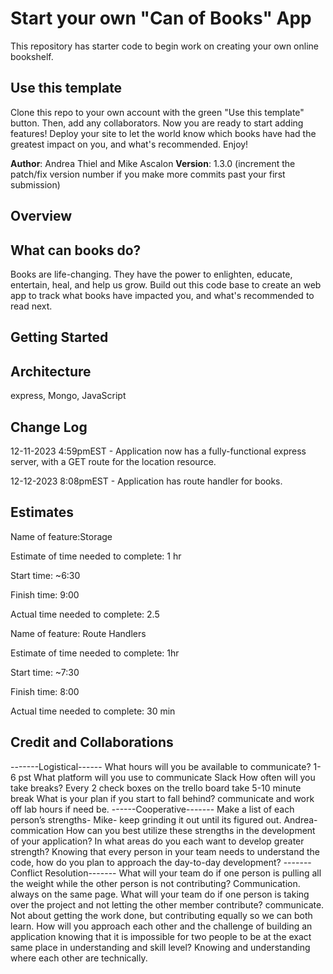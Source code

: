 # Start your own "Can of Books" App

This repository has starter code to begin work on creating your own online bookshelf.

## Use this template

Clone this repo to your own account with the green "Use this template" button. Then, add any collaborators. Now you are ready to start adding features! Deploy your site to let the world know which books have had the greatest impact on you, and what's recommended. Enjoy!

**Author**: Andrea Thiel and Mike Ascalon
**Version**: 1.3.0 (increment the patch/fix version number if you make more commits past your first submission)

## Overview

## What can books do?

Books are life-changing. They have the power to enlighten, educate, entertain, heal, and help us grow. Build out this code base to create an web app to track what books have impacted you, and what's recommended to read next.

## Getting Started
<!-- What are the steps that a user must take in order to build this app on their own machine and get it running? -->

## Architecture

express, Mongo, JavaScript

## Change Log

12-11-2023 4:59pmEST - Application now has a fully-functional express server, with a GET route for the location resource.

12-12-2023 8:08pmEST - Application has route handler for books.

## Estimates

Name of feature:Storage

Estimate of time needed to complete: 1 hr

Start time: ~6:30

Finish time: 9:00

Actual time needed to complete: 2.5

Name of feature: Route Handlers

Estimate of time needed to complete: 1hr

Start time: ~7:30

Finish time: 8:00

Actual time needed to complete: 30 min

## Credit and Collaborations

-------Logistical------
What hours will you be available to communicate? 1-6 pst
What platform will you use to communicate Slack
How often will you take breaks? Every 2 check boxes on the trello board take 5-10 minute break
What is your plan if you start to fall behind? communicate and work off lab hours if need be.
------Cooperative-------
Make a list of each person’s strengths- Mike- keep grinding it out until its figured out. Andrea- commication
How can you best utilize these strengths in the development of your application? 
In what areas do you each want to develop greater strength?
Knowing that every person in your team needs to understand the code, how do you plan to approach the day-to-day development?
-------Conflict Resolution-------
What will your team do if one person is pulling all the weight while the other person is not contributing? Communication. always on the same page.
What will your team do if one person is taking over the project and not letting the other member contribute? communicate. Not about getting the work done, but contributing equally so we can both learn.
How will you approach each other and the challenge of building an application knowing that it is impossible for two people to be at the exact same place in understanding and skill level? Knowing and understanding where each other are technically.